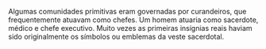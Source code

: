 ﻿Algumas comunidades primitivas eram governadas por curandeiros, que frequentemente atuavam como chefes. Um homem atuaria como sacerdote, médico e chefe executivo. Muito vezes as primeiras insígnias reais haviam sido originalmente os símbolos ou emblemas da veste sacerdotal.